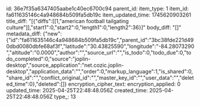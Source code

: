id: 36e7f35a6347405aabe1c40ec6700c94
parent_id: 
item_type: 1
item_id: fa611635146c4a948684b509fa5db19c
item_updated_time: 1745620903261
title_diff: "[{\"diffs\":[[1,\"american football tailgating culture\"]],\"start1\":0,\"start2\":0,\"length1\":0,\"length2\":36}]"
body_diff: "[]"
metadata_diff: {"new":{"id":"fa611635146c4a948684b509fa5db19c","parent_id":"3bc38fde221d490dbd0080dbfe68af3f","latitude":"30.43825590","longitude":"-84.28073290","altitude":"0.0000","author":"","source_url":"","is_todo":0,"todo_due":0,"todo_completed":0,"source":"joplin-desktop","source_application":"net.cozic.joplin-desktop","application_data":"","order":0,"markup_language":1,"is_shared":0,"share_id":"","conflict_original_id":"","master_key_id":"","user_data":"","deleted_time":0},"deleted":[]}
encryption_cipher_text: 
encryption_applied: 0
updated_time: 2025-04-25T22:48:48.056Z
created_time: 2025-04-25T22:48:48.056Z
type_: 13